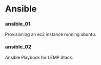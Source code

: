 # Ansible
### ansible_01
Provisioning an ec2 instance running ubuntu.

### ansible_02
Ansible Playbook for LEMP Stack.
